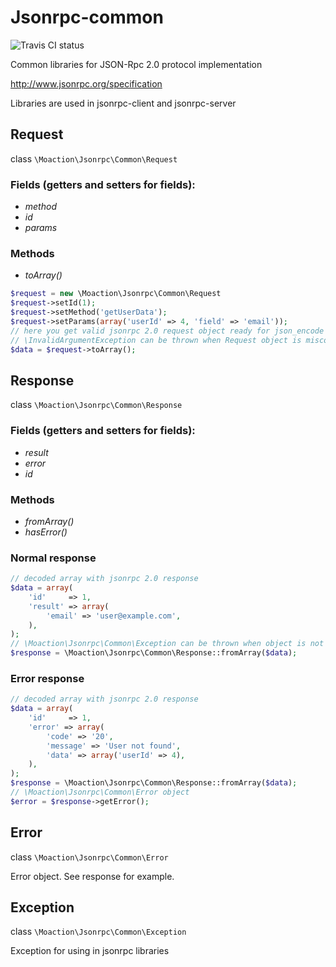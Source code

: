 Jsonrpc-common
==============

![Travis CI status](https://travis-ci.org/nitso/jsonrpc-common.svg?branch=master)

Common libraries for JSON-Rpc 2.0 protocol implementation

http://www.jsonrpc.org/specification

Libraries are used in jsonrpc-client and jsonrpc-server

Request
-------

class `\Moaction\Jsonrpc\Common\Request`

### Fields (getters and setters for fields):
* *method*
* *id*
* *params*

### Methods
* *toArray()*

```php
$request = new \Moaction\Jsonrpc\Common\Request
$request->setId(1);
$request->setMethod('getUserData');
$request->setParams(array('userId' => 4, 'field' => 'email'));
// here you get valid jsonrpc 2.0 request object ready for json_encode
// \InvalidArgumentException can be thrown when Request object is misconfigured (method is not set).
$data = $request->toArray();
```

Response
--------

class `\Moaction\Jsonrpc\Common\Response`

### Fields (getters and setters for fields):
* *result*
* *error*
* *id*

### Methods
* *fromArray()*
* *hasError()*

### Normal response
```php
// decoded array with jsonrpc 2.0 response
$data = array(
    'id'     => 1,
    'result' => array(
        'email' => 'user@example.com',
    ),
);
// \Moaction\Jsonrpc\Common\Exception can be thrown when object is not valid jsonrpc response
$response = \Moaction\Jsonrpc\Common\Response::fromArray($data);
```

### Error response
```php
// decoded array with jsonrpc 2.0 response
$data = array(
    'id'     => 1,
    'error' => array(
        'code' => '20',
        'message' => 'User not found',
        'data' => array('userId' => 4),
    ),
);
$response = \Moaction\Jsonrpc\Common\Response::fromArray($data);
// \Moaction\Jsonrpc\Common\Error object
$error = $response->getError();
```

Error
-----

class `\Moaction\Jsonrpc\Common\Error`

Error object. See response for example.


Exception
---------
class `\Moaction\Jsonrpc\Common\Exception`

Exception for using in jsonrpc libraries
